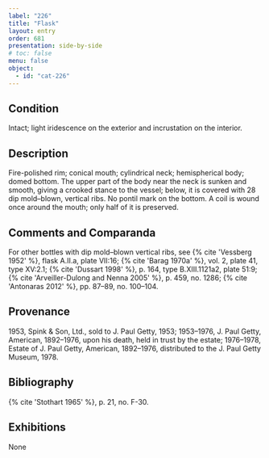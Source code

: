 ```yaml
---
label: "226"
title: "Flask"
layout: entry
order: 681
presentation: side-by-side
# toc: false
menu: false
object:
  - id: "cat-226"
---
```


## Condition

Intact; light iridescence on the exterior and incrustation on the interior.

## Description

Fire-polished rim; conical mouth; cylindrical neck; hemispherical body; domed bottom. The upper part of the body near the neck is sunken and smooth, giving a crooked stance to the vessel; below, it is covered with 28 dip mold–blown, vertical ribs. No pontil mark on the bottom. A coil is wound once around the mouth; only half of it is preserved.

## Comments and Comparanda

For other bottles with dip mold–blown vertical ribs, see {% cite 'Vessberg 1952' %}, flask A.II.a, plate VII:16; {% cite 'Barag 1970a' %}, vol. 2, plate 41, type XV:2.1; {% cite 'Dussart 1998' %}, p. 164, type B.XIII.1121a2, plate 51:9; {% cite 'Arveiller-Dulong and Nenna 2005' %}, p. 459, no. 1286; {% cite 'Antonaras 2012' %}, pp. 87–89, no. 100–104.

## Provenance

1953, Spink & Son, Ltd., sold to J. Paul Getty, 1953; 1953–1976, J. Paul Getty, American, 1892–1976, upon his death, held in trust by the estate; 1976–1978, Estate of J. Paul Getty, American, 1892–1976, distributed to the J. Paul Getty Museum, 1978.

## Bibliography

{% cite 'Stothart 1965' %}, p. 21, no. F-30.

## Exhibitions

None